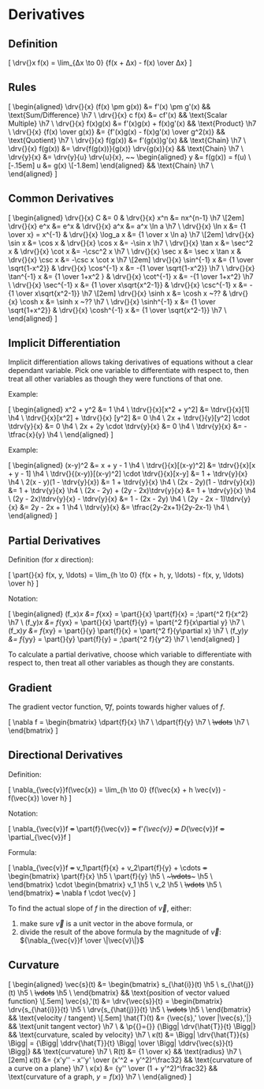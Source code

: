 # Derivatives

## Definition

\[
  \drv{}x f(x) = \lim_{Δx \to 0} {f(x + Δx) - f(x) \over Δx}
\]

## Rules

\[
  \begin{aligned}
      \drv{}{x} (f(x) \pm g(x)) &= f'(x) \pm g'(x)                      && \text{Sum/Difference}  \h7 \\
               \drv{}{x} c f(x) &= cf'(x)                               && \text{Scalar Multiple} \h7 \\
             \drv{}{x} f(x)g(x) &= f'(x)g(x) + f(x)g'(x)                && \text{Product}         \h7 \\
    \drv{}{x} {f(x) \over g(x)} &= {f'(x)g(x) - f(x)g'(x) \over g^2(x)} && \text{Quotient}        \h7 \\
              \drv{}{x} f(g(x)) &= f'(g(x))g'(x)                        && \text{Chain}           \h7 \\
              \drv{}{x} f(g(x)) &= \drv{f(g(x))}{g(x)} \drv{g(x)}{x}    && \text{Chain}           \h7 \\
                     \drv{y}{x} &= \drv{y}{u} \drv{u}{x}, ~~
                                   \begin{aligned}
                                     y &= f(g(x)) = f(u) \\[-.15em]
                                     u &= g(x)           \\[-1.8em]
                                   \end{aligned}                        && \text{Chain}           \h7 \\
  \end{aligned}
\]

## Common Derivatives

\[
  \begin{aligned}
    \drv{}{x}            C &= 0                       & \drv{}{x}          x^n &= nx^{n-1}                 \h7 \\[2em]
    \drv{}{x}          e^x &= e^x                     & \drv{}{x}          a^x &= a^x \ln a                \h7 \\
    \drv{}{x}        \ln x &= {1 \over x} = x^{-1}    & \drv{}{x}     \log_a x &= {1 \over x \ln a}        \h7 \\[2em]
    \drv{}{x}       \sin x &= \cos   x                & \drv{}{x}       \cos x &= -\sin   x                \h7 \\
    \drv{}{x}       \tan x &= \sec^2 x                & \drv{}{x}       \cot x &= -\csc^2 x                \h7 \\
    \drv{}{x}       \sec x &= \sec   x \tan x         & \drv{}{x}       \csc x &= -\csc   x \cot x         \h7 \\[2em]
    \drv{}{x}  \sin^{-1} x &= {1 \over  \sqrt{1-x^2}} & \drv{}{x}  \cos^{-1} x &= -{1 \over  \sqrt{1-x^2}} \h7 \\
    \drv{}{x}  \tan^{-1} x &= {1 \over        1+x^2 } & \drv{}{x}  \cot^{-1} x &= -{1 \over        1+x^2}  \h7 \\
    \drv{}{x}  \sec^{-1} x &= {1 \over x\sqrt{x^2-1}} & \drv{}{x}  \csc^{-1} x &= -{1 \over x\sqrt{x^2-1}} \h7 \\[2em]
    \drv{}{x}      \sinh x &= \cosh x ~??             & \drv{}{x}      \cosh x &= \sinh x ~??              \h7 \\
    \drv{}{x} \sinh^{-1} x &= {1 \over  \sqrt{1+x^2}} & \drv{}{x} \cosh^{-1} x &=  {1 \over  \sqrt{x^2-1}} \h7 \\
  \end{aligned}
\]

## Implicit Differentiation

Implicit differentiation allows taking derivatives of equations without a clear dependant variable.
Pick one variable to differentiate with respect to, then treat all other variables as though they were functions of that one.

Example:

\[
  \begin{aligned}
                                 x^2 + y^2 &= 1             \h4 \\
                     \tdrv{}{x}[x^2 + y^2] &= \tdrv{}{x}[1] \h4 \\
        \tdrv{}{x}[x^2] + \tdrv{}{x} [y^2] &= 0             \h4 \\
    2x + \tdrv{}{y}[y^2] \cdot \tdrv{y}{x} &= 0             \h4 \\
                 2x + 2y \cdot \tdrv{y}{x} &= 0             \h4 \\
                               \tdrv{y}{x} &= -\tfrac{x}{y} \h4 \\
  \end{aligned}
\]

Example:

\[
  \begin{aligned}
                                          (x-y)^2 &= x + y - 1                \h4 \\
                              \tdrv{}{x}[(x-y)^2] &= \tdrv{}{x}[x + y - 1]    \h4 \\
    \tdrv{}{(x-y)}[(x-y)^2] \cdot \tdrv{}{x}[x-y] &= 1 + \tdrv{y}{x}          \h4 \\
                        2(x - y)(1 - \tdrv{y}{x}) &= 1 + \tdrv{y}{x}          \h4 \\
                       (2x - 2y)(1 - \tdrv{y}{x}) &= 1 + \tdrv{y}{x}          \h4 \\
                 (2x - 2y) + (2y - 2x)\tdrv{y}{x} &= 1 + \tdrv{y}{x}          \h4 \\
               (2y - 2x)\tdrv{y}{x} - \tdrv{y}{x} &= 1 - (2x - 2y)            \h4 \\
                         (2y - 2x - 1)\tdrv{y}{x} &= 2y - 2x + 1              \h4 \\
                                      \tdrv{y}{x} &= \tfrac{2y-2x+1}{2y-2x-1} \h4 \\
  \end{aligned}
\]

## Partial Derivatives

Definition (for $x$ direction):

\[
  \part{}{x} f(x, y, \ldots) = \lim_{h \to 0} {f(x + h, y, \ldots) - f(x, y, \ldots) \over h}
\]

Notation:

\[
  \begin{aligned}
    (f_x)_x &= f_{xx} = \part{}{x} \part{f}{x} = \;\part{^2 f}{x^2}         \h7 \\
    (f_y)_x &= f_{yx} = \part{}{x} \part{f}{y} =   \part{^2 f}{x\partial y} \h7 \\
    (f_x)_y &= f_{xy} = \part{}{y} \part{f}{x} =   \part{^2 f}{y\partial x} \h7 \\
    (f_y)_y &= f_{yy} = \part{}{y} \part{f}{y} = \;\part{^2 f}{y^2}         \h7 \\
  \end{aligned}
\]

To calculate a partial derivative, choose which variable to differentiate with respect to, then treat all other variables as though they are constants.

## Gradient

The gradient vector function, $\nabla f$, points towards higher values of $f$.

\[
  \nabla f =
  \begin{bmatrix}
    \dpart{f}{x}   \h7 \\
    \dpart{f}{y}   \h7 \\
    ~~~~\vdots~~~~ \h7 \\
  \end{bmatrix}
\]

## Directional Derivatives

Definition:

\[
  \nabla_{\vec{v}}f(\vec{x}) = \lim_{h \to 0} {f(\vec{x} + h \vec{v}) - f(\vec{x}) \over h}
\]

Notation:

\[
  \nabla_{\vec{v}}f ~~=~~ \part{f}{\vec{v}} ~~=~~ f'_{\vec{v}} ~~=~~ D_{\vec{v}}f ~~=~~ \partial_{\vec{v}}f
\]

Formula:

\[
  \nabla_{\vec{v}}f ~~~~=~~~~
  v_1\part{f}{x} + v_2\part{f}{y} + \cdots ~~~~=~~~~
  \begin{bmatrix}
    \part{f}{x}  \h5 \\
    \part{f}{y}  \h5 \\
    ~~~\vdots~~~ \h5 \\
  \end{bmatrix}
  \cdot
  \begin{bmatrix}
    v_1        \h5 \\
    v_2        \h5 \\
    ~~\vdots~~ \h5 \\
  \end{bmatrix} ~~~~=~~~~
  \nabla f \cdot \vec{v}
\]

To find the actual slope of $f$ in the direction of $\vec{v}$, either:
  1. make sure $\vec{v}$ is a unit vector in the above formula, or
  2. divide the result of the above formula by the magnitude of $\vec{v}$: ${\nabla_{\vec{v}}f \over \|\vec{v}\|}$

## Curvature

\[
  \begin{aligned}
    \vec{s}(t) &= \begin{bmatrix}
      s_{\hat{i}}(t)       \h5 \\ s_{\hat{j}}(t)       \h5 \\ ~~~~\vdots~~~~ \h5 \\
    \end{bmatrix}
    && \text{position of vector valued function}     \\[.5em]
    \vec{s}\,'(t) &= \drv{\vec{s}}{t} = \begin{bmatrix}
      \drv{s_{\hat{i}}}{t} \h5 \\ \drv{s_{\hat{j}}}{t} \h5 \\ ~~~~\vdots~~~~ \h5 \\
    \end{bmatrix}
    && \text{velocity / tangent}                     \\[.5em]
    \hat{T}(t) &= {\vec{s}\,' \over \|\vec{s}\,'\|}
    && \text{unit tangent vector}                \h7 \\
    & \p{{}={}} {\Bigg\| \drv{\hat{T}}{t} \Bigg\|}
    && \text{curvature, scaled by velocity}      \h7 \\
    κ(t) &= \Bigg\| \drv{\hat{T}}{s} \Bigg\|
    = {\Bigg\| \ddrv{\hat{T}}{t} \Bigg\| \over \Bigg\| \ddrv{\vec{s}}{t} \Bigg\|}
    && \text{curvature}                          \h7 \\
    R(t) &= {1 \over κ}
    && \text{radius}                             \h7 \\[2em]
    κ(t) &= {x'y'' - x''y' \over (x'^2 + y'^2)^\frac32}
    && \text{curvature of a curve on a plane}    \h7 \\
    κ(x) &= {y'' \over (1 +  y'^2)^\frac32}
    && \text{curvature of a graph, $y = f(x)$}   \h7 \\
  \end{aligned}
\]
